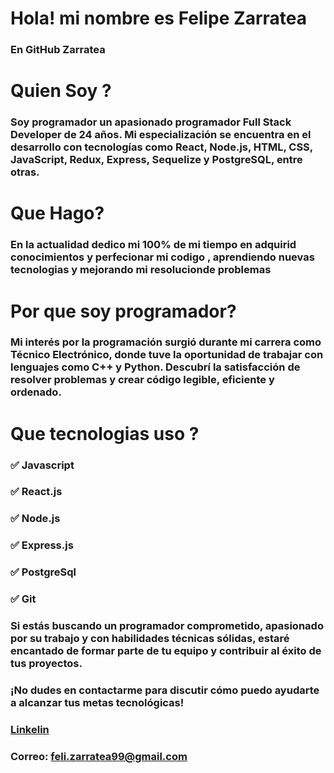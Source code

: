 
# Hola! mi nombre es Felipe Zarratea
### En GitHub Zarratea 

# Quien Soy ? 
### Soy programador un apasionado programador Full Stack Developer de 24 años. Mi especialización se encuentra en el desarrollo con tecnologías como React, Node.js, HTML, CSS, JavaScript, Redux, Express, Sequelize y PostgreSQL, entre otras. 

# Que Hago?
### En la actualidad dedico mi 100% de mi tiempo en adquirid conocimientos y perfecionar mi codigo , aprendiendo nuevas tecnologias y  mejorando mi resolucionde problemas 

# Por que soy programador?
### Mi interés por la programación surgió durante mi carrera como Técnico Electrónico, donde tuve la oportunidad de trabajar con lenguajes como C++ y Python. Descubrí la satisfacción de resolver problemas y crear código legible, eficiente y ordenado.

# Que tecnologias uso ?
### ✅ Javascript<br>
### ✅ React.js<br>
### ✅ Node.js<br>
### ✅ Express.js<br>
### ✅ PostgreSql<br>
### ✅ Git

### Si estás buscando un programador comprometido, apasionado por su trabajo y con habilidades técnicas sólidas, estaré encantado de formar parte de tu equipo y contribuir al éxito de tus proyectos.

### ¡No dudes en contactarme para discutir cómo puedo ayudarte a alcanzar tus metas tecnológicas!

### [Linkelin](https://www.linkedin.com/in/felipe-zarratea-218b40209/)

### Correo: feli.zarratea99@gmail.com

<!--
**Zarratea/Zarratea** is a ✨ _special_ ✨ repository because its `README.md` (this file) appears on your GitHub profile.

Here are some ideas to get you started:

- 🔭 I’m currently working on ...
- 🌱 I’m currently learning ...
- 👯 I’m looking to collaborate on ...
- 🤔 I’m looking for help with ...
- 💬 Ask me about ...
- 📫 How to reach me: ...
- 😄 Pronouns: ...
- ⚡ Fun fact: ...
-->
